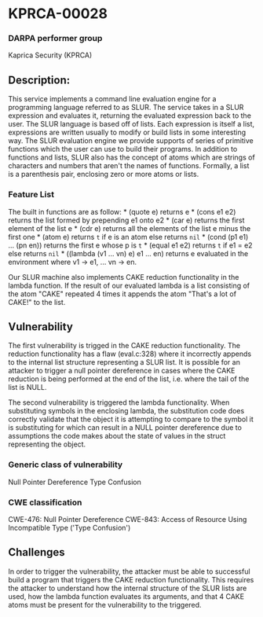 # KPRCA-00028

### DARPA performer group
Kaprica Security (KPRCA)

## Description:

This service implements a command line evaluation engine for a programming
language referred to as SLUR. The service takes in a SLUR expression and
evaluates it, returning the evaluated expression back to the user. The SLUR
language is based off of lists. Each expression is itself a list, expressions
are written usually to modify or build lists in some interesting way. The SLUR
evaluation engine we provide supports of series of primitive functions which
the user can use to build their programs. In addition to functions and lists,
SLUR also has the concept of atoms which are strings of characters and numbers
that aren't the names of functions. Formally, a list is a parenthesis pair,
enclosing zero or more atoms or lists.

### Feature List

The built in functions are as follow:
	* (quote e) returns e
	* (cons e1 e2) returns the list formed by prepending e1 onto e2
	* (car e) returns the first element of the list e
	* (cdr e) returns all the elements of the list e minus the first one
	* (atom e) returns `t` if e is an atom else returns `nil`
	* (cond (p1 e1) ... (pn en)) returns the first e whose p is `t`
	* (equal e1 e2) returns `t` if e1 = e2 else returns `nil`
	* ((lambda (v1 ... vn) e) e1 ... en) returns e evaluated in the
	  environment where v1 -> e1, ... vn -> en.
 
Our SLUR machine also implements CAKE reduction functionality in the lambda
function. If the result of our evaluated lambda is a list consisting of the
atom "CAKE" repeated 4 times it appends the atom "That's a lot of CAKE!" to the
list.

## Vulnerability

The first vulnerability is trigged in the CAKE reduction functionality. The reduction
functionality has a flaw (eval.c:328) where it incorrectly appends to the internal
list structure representing a SLUR list. It is possible for an attacker to trigger
a null pointer dereference in cases where the CAKE reduction is being performed at
the end of the list, i.e. where the tail of the list is NULL.

The second vulnerability is triggered the lambda functionality. When
substituting symbols in the enclosing lambda, the substitution code does
correctly validate that the object it is attempting to compare to the symbol it
is substituting for which can result in a NULL pointer dereference due to
assumptions the code makes about the state of values in the struct representing
the object.

### Generic class of vulnerability
Null Pointer Dereference
Type Confusion

### CWE classification
CWE-476: Null Pointer Dereference
CWE-843: Access of Resource Using Incompatible Type ('Type Confusion')

## Challenges

In order to trigger the vulnerability, the attacker must be able to successful
build a program that triggers the CAKE reduction functionality. This requires
the attacker to understand how the internal structure of the SLUR lists are
used, how the lambda function evaluates its arguments, and that 4 CAKE atoms
must be present for the vulnerability to the triggered.
